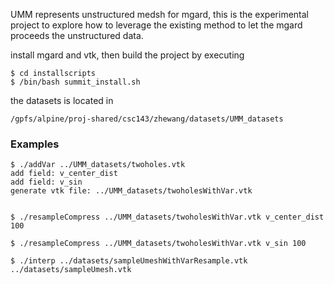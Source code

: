 UMM represents unstructured medsh for mgard, this is the experimental project to explore
how to leverage the existing method to let the mgard proceeds the unstructured data.


install mgard and vtk, then build the project by executing

```
$ cd installscripts
$ /bin/bash summit_install.sh
```

the datasets is located in 

```
/gpfs/alpine/proj-shared/csc143/zhewang/datasets/UMM_datasets
```

### Examples

```
$ ./addVar ../UMM_datasets/twoholes.vtk 
add field: v_center_dist
add field: v_sin
generate vtk file: ../UMM_datasets/twoholesWithVar.vtk


$ ./resampleCompress ../UMM_datasets/twoholesWithVar.vtk v_center_dist 100

$ ./resampleCompress ../UMM_datasets/twoholesWithVar.vtk v_sin 100

$ ./interp ../datasets/sampleUmeshWithVarResample.vtk ../datasets/sampleUmesh.vtk 
```



